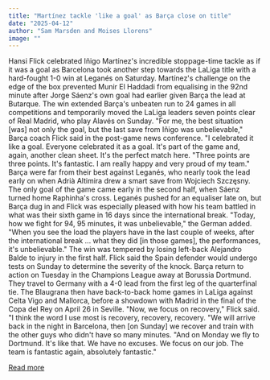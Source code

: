 ```yaml
---
title: "Martínez tackle 'like a goal' as Barça close on title"
date: "2025-04-12"
author: "Sam Marsden and Moises Llorens"
image: ""
---
```


Hansi Flick celebrated Iñigo Martínez's incredible stoppage-time tackle as if it was a goal as Barcelona took another step towards the LaLiga title with a hard-fought 1-0 win at Leganés on Saturday.
Martínez's challenge on the edge of the box prevented Munir El Haddadi from equalising in the 92nd minute after Jorge Sáenz's own goal had earlier given Barça the lead at Butarque.
The win extended Barça's unbeaten run to 24 games in all competitions and temporarily moved the LaLiga leaders seven points clear of Real Madrid, who play Alavés on Sunday.
"For me, the best situation [was] not only the goal, but the last save from Iñigo was unbelievable," Barça coach Flick said in the post-game news conference.
"I celebrated it like a goal. Everyone celebrated it as a goal. It's part of the game and, again, another clean sheet. It's the perfect match here.
"Three points are three points. It's fantastic. I am really happy and very proud of my team."
Barça were far from their best against Leganés, who nearly took the lead early on when Adrià Altimira drew a smart save from Wojciech Szczęsny.
The only goal of the game came early in the second half, when Sáenz turned home Raphinha's cross.
Leganés pushed for an equaliser late on, but Barça dug in and Flick was especially pleased with how his team battled in what was their sixth game in 16 days since the international break.
"Today, how we fight for 94, 95 minutes, it was unbelievable," the German added.
"When you see the load the players have in the last couple of weeks, after the international break ... what they did [in those games], the performances, it's unbelievable."
The win was tempered by losing left-back Alejandro Balde to injury in the first half.
Flick said the Spain defender would undergo tests on Sunday to determine the severity of the knock.
Barça return to action on Tuesday in the Champions League away at Borussia Dortmund. They travel to Germany with a 4-0 lead from the first leg of the quarterfinal tie.
The Blaugrana then have back-to-back home games in LaLiga against Celta Vigo and Mallorca, before a showdown with Madrid in the final of the Copa del Rey on April 26 in Seville.
"Now, we focus on recovery," Flick said. "I think the word I use most is recovery, recovery, recovery.
"We will arrive back in the night in Barcelona, then [on Sunday] we recover and train with the other guys who didn't have so many minutes.
"And on Monday we fly to Dortmund. It's like that. We have no excuses. We focus on our job. The team is fantastic again, absolutely fantastic."

[Read more](https://www.espn.com/soccer/story/_/id/44647759/barcelona-flick-inigo-martinez-tackle-goal-leganes)
